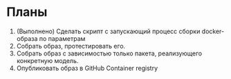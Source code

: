 # Планы

1. (Выполнено) Сделать скрипт с запускающий процесс сборки docker-образа по параметрам
2. Собрать образ, протестировать его.
3. Собрать образ с зависимостью только пакета, реализующего конкретную модель.
4. Опубликовать образ в GitHub Container registry

